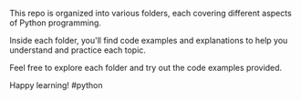 This repo is organized into various folders, each covering different aspects of Python programming. 

Inside each folder, you'll find code examples and explanations to help you understand and practice each topic.
<!--
- **01-getting-started/**: Introduction to Python, basic syntax, and setup.
- **02-control-flow/**: Conditional statements and loops.
- **03-data-structures/**: Lists, tuples, dictionaries, and sets.
- **04-functions/**: Defining and using functions, scopes, and higher-order functions.
- **05-oop/**: Object-Oriented Programming concepts including classes, inheritance, and polymorphism.
- **06-modules-packages/**: Creating and using modules and packages.
- **07-file-handling/**: Reading from and writing to files.
- **08-error-handling/**: Handling exceptions and creating custom exceptions.
- **09-advanced-topics/**: Decorators, generators, iterators, and context managers.
- **10-testing-debugging/**: Basic testing, debugging techniques.
- **11-web-development/**: Introduction to web development with Flask. -->
<!-- - **12-data-analysis-visualization/**: Data analysis with Pandas and visualization with Matplotlib. -->

Feel free to explore each folder and try out the code examples provided.

Happy learning! #python
